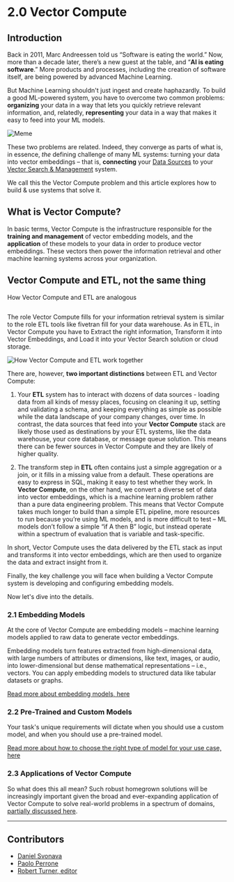 <!-- TODO: Replace this text with a summary of article for SEO -->

# 2.0 Vector Compute

## Introduction 

Back in 2011, Marc Andreessen told us “Software is eating the world.” Now, more than a decade later, there’s a new guest at the table, and “**AI is eating software**.” More products and processes, including the creation of software itself, are being powered by advanced Machine Learning.

But Machine Learning shouldn't just ingest and create haphazardly. To build a good ML-powered system, you have to overcome two common problems: **organizing** your data in a way that lets you quickly retrieve relevant information, and, relatedly, **representing** your data in a way that makes it easy to feed into your ML models.

<img src=assets/building_blocks/vector_compute/bb2-1.png alt="Meme" data-size="100" />

These two problems are related. Indeed, they converge as parts of what is, in essence, _the_ defining challenge of many ML systems: turning your data into vector embeddings – that is, **connecting** your [Data Sources](https://hub.superlinked.com/data-sources) to your [Vector Search & Management](https://hub.superlinked.com/vector-search) system.

We call this the Vector Compute problem and this article explores how to build & use systems that solve it.

## What is Vector Compute?

In basic terms, Vector Compute is the infrastructure responsible for the **training and management** of vector embedding models, and the **application** of these models to your data in order to produce vector embeddings. These vectors then power the information retrieval and other machine learning systems across your organization.

## Vector Compute and ETL, not the same thing

How Vector Compute and ETL are analogous

<img src=assets/building_blocks/vector_compute/bb2-2-2.png alt="" data-size="" />

The role Vector Compute fills for your information retrieval system is similar to the role ETL tools like fivetran fill for your data warehouse. As in ETL, in Vector Compute you have to Extract the right information, Transform it into Vector Embeddings, and Load it into your Vector Search solution or cloud storage. 

<img src=assets/building_blocks/vector_compute/bb2-3-3.png alt="How Vector Compute and ETL work together" data-size="100" />

There are, however, **two important distinctions** between ETL and Vector Compute:

1) Your **ETL** system has to interact with dozens of data sources - loading data from all kinds of messy places, focusing on cleaning it up, setting and validating a schema, and keeping everything as simple as possible while the data landscape of your company changes, over time. In contrast, the data sources that feed into your **Vector Compute** stack are likely those used as destinations by your ETL systems, like the data warehouse, your core database, or message queue solution. This means there can be fewer sources in Vector Compute and they are likely of higher quality.

2) The transform step in **ETL** often contains just a simple aggregation or a join, or it fills in a missing value from a default. These operations are easy to express in SQL, making it easy to test whether they work. In **Vector Compute**, on the other hand, we convert a diverse set of data into vector embeddings, which is a machine learning problem rather than a pure data engineering problem. This means that Vector Compute takes much longer to build than a simple ETL pipeline, more resources to run because you’re using ML models, and is more difficult to test – ML models don’t follow a simple “if A then B” logic, but instead operate within a spectrum of evaluation that is variable and task-specific.

In short, Vector Compute uses the data delivered by the ETL stack as input and transforms it into vector embeddings, which are then used to organize the data and extract insight from it. 

Finally, the key challenge you will face when building a Vector Compute system is developing and configuring embedding models.

Now let's dive into the details. 

### **2.1 Embedding Models**
At the core of Vector Compute are embedding models – machine learning models applied to raw data to generate vector embeddings.

Embedding models turn features extracted from high-dimensional data, with large numbers of attributes or dimensions, like text, images, or audio, into lower-dimensional but dense mathematical representations – i.e., vectors. You can apply embedding models to structured data like tabular datasets or graphs.

[Read more about embedding models, here](https://hub.superlinked.com/21-embedding-models)

### **2.2 Pre-Trained and Custom Models** 
Your task's unique requirements will dictate when you should use a custom model, and when you should use a pre-trained model.

[Read more about how to choose the right type of model for your use case, here](https://hub.superlinked.com/22-pre-trained-vs-custom-models)

### **2.3 Applications of Vector Compute**
So what does this all mean? Such robust homegrown solutions will be increasingly important given the broad and ever-expanding application of Vector Compute to solve real-world problems in a spectrum of domains, [partially discussed here](https://hub.superlinked.com/23-applications-of-vector-compute).

---
## Contributors

- [Daniel Svonava](https://www.linkedin.com/in/svonava/)
- [Paolo Perrone](https://www.linkedin.com/in/paoloperrone/)
- [Robert Turner, editor](https://robertturner.co/copyedit)
